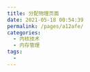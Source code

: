```yaml
---
title: 分配物理页面
date: 2021-05-18 00:54:39
permalink: /pages/a12afe/
categories:
  - 内核技术
  - 内存管理
tags:
  - 
---
```

